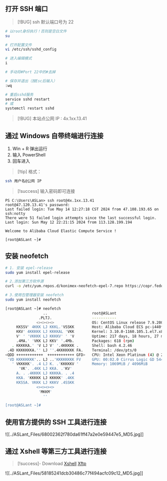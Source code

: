 ## 打开 SSH 端口 

> [!BUG] ssh 默认端口号为 22
 
```sh
# 以root身份执行！否则是空白文件
su

# 打开配置文件
vi /etc/ssh/sshd_config

# 进入编辑模式
i

# 手动将#Port 22中的#去掉

# 保存并退出（按Esc后输入）
:wq

# 重启sshd服务
service sshd restart
# 或
systemctl restart sshd
```

> [!BUG] 本站点公网 IP : 4x.1xx.13.41

## 通过 Windows 自带终端进行连接

1. Win + R 弹出运行
2. 输入 PowerShell 
3. 回车进入

> [!tip] 格式：

```sh
ssh 用户名@公网 IP 
```

> [!success] 输入密码即可连接

```shell
PS C:\Users\ASLan> ssh root@4x.1xx.13.41
root@47.120.13.41's password:
Last failed login: Tue May 14 12:27:18 CST 2024 from 47.108.193.65 on ssh:notty
There were 51 failed login attempts since the last successful login.
Last login: Sun May 12 22:21:15 2024 from 113.128.199.194

Welcome to Alibaba Cloud Elastic Compute Service !

[root@ASLant ~]#
```

## 安装 neofetch

```zsh
# 1. 安装 epel-release
sudo yum install epel-release

# 2.添加第三方软件源
curl -o /etc/yum.repos.d/konimex-neofetch-epel-7.repo https://copr.fedorainfracloud.org/coprs/konimex/neofetch/repo/epel-7/konimex-neofetch-epel-7.repo

# 3.使用包管理器安装 neofetch
sudo yum install neofetch
```

```sh
[root@ASLant ~]# neofetch
                 ..                    root@ASLant
               .PLTJ.                  -----------
              <><><><>                 OS: CentOS Linux release 7.9.2009 (Core) x86_64
     KKSSV' 4KKK LJ KKKL.'VSSKK        Host: Alibaba Cloud ECS pc-i440fx-2.1
     KKV' 4KKKKK LJ KKKKAL 'VKK        Kernel: 3.10.0-1160.105.1.el7.x86_64
     V' ' 'VKKKK LJ KKKKV' ' 'V        Uptime: 217 days, 18 hours, 27 mins
     .4MA.' 'VKK LJ KKV' '.4Mb.        Packages: 618 (rpm)
   . KKKKKA.' 'V LJ V' '.4KKKKK .      Shell: bash 4.2.46
 .4D KKKKKKKA.'' LJ ''.4KKKKKKK FA.    Terminal: /dev/pts/0
<QDD ++++++++++++  ++++++++++++ GFD>   CPU: Intel Xeon Platinum (4) @ 2.500GHz
 'VD KKKKKKKK'.. LJ ..'KKKKKKKK FV     GPU: 00:02.0 Cirrus Logic GD 5446
   ' VKKKKK'. .4 LJ K. .'KKKKKV '      Memory: 1069MiB / 4096MiB
      'VK'. .4KK LJ KKA. .'KV'
     A. . .4KKKK LJ KKKKA. . .4
     KKA. 'KKKKK LJ KKKKK' .4KK
     KKSSA. VKKK LJ KKKV .4SSKK
              <><><><>
               'MKKM'
                 ''

[root@ASLant ~]#
```

## 使用官方提供的 SSH 工具进行连接

![[../ASLant_Files/68002362f780da61ff47a2e0e59447e5_MD5.jpg]]

## 通过 Xshell 等第三方工具进行连接

> [!success]- Download
> [Xshell]()
> [Xftp]()

 ![[../ASLant_Files/58185241dcb30486c77f494acfc09c12_MD5.jpg]]